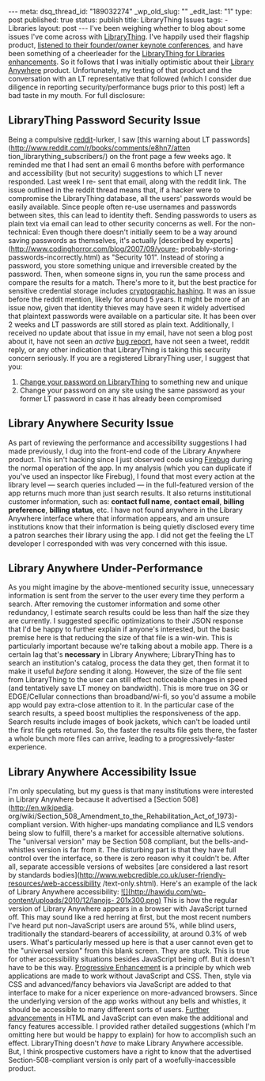 --- meta: dsq_thread_id: "189032274" _wp_old_slug: "" _edit_last: "1" type: post published: true status: publish title: LibraryThing Issues tags: - Libraries layout: post --- I've been weighing whether to blog about some issues I've come across with [LibraryThing](http://www.librarything.com/). I've happily used their flagship product, [listened to their founder/owner keynote conferences](http://www.ala.org/ala/mgrps/divs/lita/litaevents/litaforum2008/2008forumkeynote.cfm), and have been something of a cheerleader for the [LibraryThing for Libraries enhancements](http://www.librarything.com/forlibraries/). So it follows that I was initially optimistic about their [Library Anywhere](http://www.libanywhere.com/) product. Unfortunately, my testing of that product and the conversation with an LT representative that followed (which I consider due diligence in reporting security/performance bugs prior to this post) left a bad taste in my mouth. For full disclosure: 

## LibraryThing Password Security Issue

Being a compulsive [reddit](http://www.reddit.com/)-lurker, I saw [this
warning about LT passwords](http://www.reddit.com/r/books/comments/e8hn7/atten
tion_librarything_subscribers/) on the front page a few weeks ago. It reminded
me that I had sent an email 6 months before with performance and accessibility
(but not security) suggestions to which LT never responded. Last week I re-
sent that email, along with the reddit link. The issue outlined in the reddit
thread means that, if a hacker were to compromise the LibraryThing database,
all the users' passwords would be easily available. Since people often re-use
usernames and passwords between sites, this can lead to identity theft.
Sending passwords to users as plain text via email can lead to other security
concerns as well. For the non-technical: Even though there doesn't initially
seem to be a way around saving passwords as themselves, it's actually
[described by experts](http://www.codinghorror.com/blog/2007/09/youre-
probably-storing-passwords-incorrectly.html) as "Security 101". Instead of
storing a password, you store something unique and irreversible created by the
password. Then, when someone signs in, you run the same process and compare
the results for a match. There's more to it, but the best practice for
sensitive credential storage includes [cryptographic
hashing](http://en.wikipedia.org/wiki/Cryptographic_hash_function). It was an
issue before the reddit mention, likely for around 5 years. It might be more
of an issue now, given that identity thieves may have seen it widely
advertised that plaintext passwords were available on a particular site. It
has been over 2 weeks and LT passwords are still stored as plain text.
Additionally, I received no update about that issue in my email, have not seen
a blog post about it, have not seen an _active_ [bug
report](http://www.librarything.com/topic/47341), have not seen a tweet,
reddit reply, or any other indication that LibraryThing is taking this
security concern seriously. If you are a registered LibraryThing user, I
suggest that you:

  1. [Change your password on LibraryThing](http://www.librarything.com/changesomething.php) to something new and unique
  2. Change your password on any site using the same password as your former LT password in case it has already been compromised

## Library Anywhere Security Issue

As part of reviewing the performance and accessibility suggestions I had made
previously, I dug into the front-end code of the Library Anywhere product.
This isn't hacking since I just observed code using
[Firebug](http://getfirebug.com/) during the normal operation of the app. In
my analysis (which you can duplicate if you've used an inspector like
Firebug), I found that most every action at the library level — search queries
included — in the full-featured version of the app returns much more than just
search results. It also returns institutional customer information, such as:
**contact full name**, **contact email**, **billing preference**, **billing
status**, etc. I have not found anywhere in the Library Anywhere interface
where that information appears, and am unsure institutions know that their
information is being quietly disclosed every time a patron searches their
library using the app. I did not get the feeling the LT developer I
corresponded with was very concerned with this issue.

## Library Anywhere Under-Performance

As you might imagine by the above-mentioned security issue, unnecessary
information is sent from the server to the user every time they perform a
search. After removing the customer information and some other redundancy, I
estimate search results could be less than half the size they are currently. I
suggested specific optimizations to their JSON response that I'd be happy to
further explain if anyone's interested, but the basic premise here is that
reducing the size of that file is a win-win. This is particularly important
because we're talking about a mobile app. There is a certain lag that's
**necessary** in Library Anywhere; LibraryThing has to search an institution's
catalog, process the data they get, then format it to make it useful _before_
sending it along. However, the size of the file sent from LibraryThing to the
user can still effect noticeable changes in speed (and tentatively save LT
money on bandwidth). This is more true on 3G or EDGE/Cellular connections than
broadband/wi-fi, so you'd assume a mobile app would pay extra-close attention
to it. In the particular case of the search results, a speed boost multiplies
the responsiveness of the app. Search results include images of book jackets,
which can't be loaded until the first file gets returned. So, the faster the
results file gets there, the faster a whole bunch more files can arrive,
leading to a progressively-faster experience.

## Library Anywhere Accessibility Issue

I'm only speculating, but my guess is that many institutions were interested
in Library Anywhere because it advertised a [Section 508](http://en.wikipedia.
org/wiki/Section_508_Amendment_to_the_Rehabilitation_Act_of_1973)-compliant
version. With higher-ups mandating compliance and ILS vendors being slow to
fulfill, there's a market for accessible alternative solutions. The "universal
version" may be Section 508 compliant, but the bells-and-whistles version is
far from it. The disturbing part is that they have full control over the
interface, so there is zero reason why it couldn't be. After all, separate
accessible versions of websites [are considered a last resort by standards
bodies](http://www.webcredible.co.uk/user-friendly-resources/web-accessibility
/text-only.shtml). Here's an example of the lack of Library Anywhere
accessibility: [![](http://hawidu.com/wp-content/uploads/2010/12/lanojs-
201x300.png)](http://hawidu.com/wp-content/uploads/2010/12/lanojs.png) This is
how the regular version of Library Anywhere appears in a browser with
JavaScript turned off. This may sound like a red herring at first, but the
most recent numbers I've heard put non-JavaScript users are around 5%, while
blind users, traditionally the standard-bearers of accessibility, at around
0.3% of web users. What's particularly messed up here is that a user cannot
even get to the "universal version" from this blank screen. They are stuck.
This is true for other accessibility situations besides JavaScript being off.
But it doesn't have to be this way. [Progressive
Enhancement](http://en.wikipedia.org/wiki/Progressive_enhancement) is a
principle by which web applications are made to work without JavaScript and
CSS. Then, style via CSS and advanced/fancy behaviors via JavaScript are added
to that interface to make for a nicer experience on more-advanced browsers.
Since the underlying version of the app works without any bells and whistles,
it should be accessible to many different sorts of users. [Further
advancements](http://en.wikipedia.org/wiki/WAI-ARIA) in HTML and JavaScript
can even make the additional and fancy features accessible. I provided rather
detailed suggestions (which I'm omitting here but would be happy to explain)
for how to accomplish such an effect. LibraryThing doesn't _have_ to make
Library Anywhere accessible. But, I think prospective customers have a right
to know that the advertised Section-508-compliant version is only part of a
woefully-inaccessible product.

